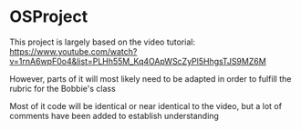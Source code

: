 # OSProject

This project is largely based on the video tutorial: https://www.youtube.com/watch?v=1rnA6wpF0o4&list=PLHh55M_Kq4OApWScZyPl5HhgsTJS9MZ6M

However, parts of it will most likely need to be adapted in order to fulfill the rubric for the Bobbie's class

Most of it code will be identical or near identical to the video, but a lot of comments have been added to establish understanding
